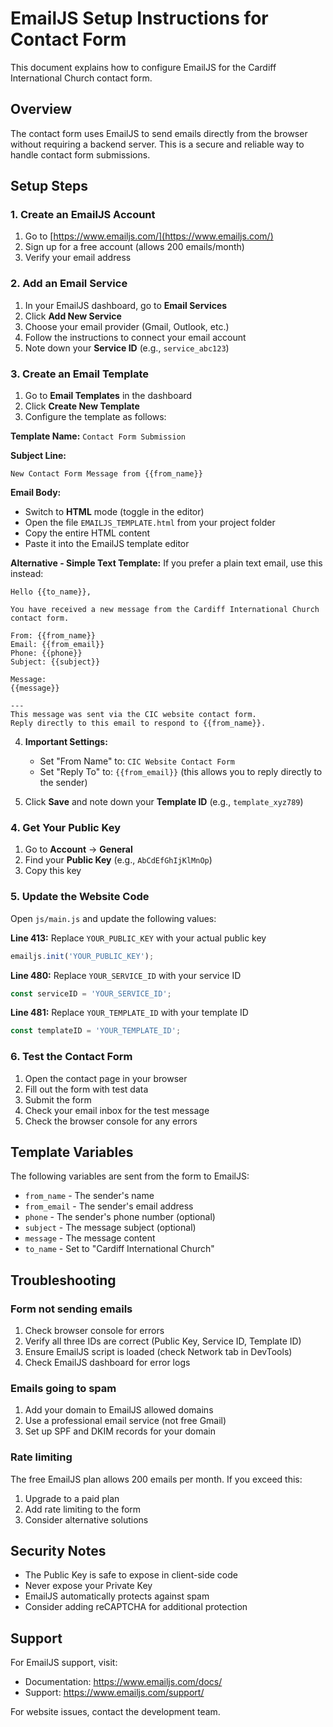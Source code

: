 # EmailJS Setup Instructions for Contact Form

This document explains how to configure EmailJS for the Cardiff International Church contact form.

## Overview

The contact form uses EmailJS to send emails directly from the browser without requiring a backend server. This is a secure and reliable way to handle contact form submissions.

## Setup Steps

### 1. Create an EmailJS Account

1. Go to [https://www.emailjs.com/](https://www.emailjs.com/)
2. Sign up for a free account (allows 200 emails/month)
3. Verify your email address

### 2. Add an Email Service

1. In your EmailJS dashboard, go to **Email Services**
2. Click **Add New Service**
3. Choose your email provider (Gmail, Outlook, etc.)
4. Follow the instructions to connect your email account
5. Note down your **Service ID** (e.g., `service_abc123`)

### 3. Create an Email Template

1. Go to **Email Templates** in the dashboard
2. Click **Create New Template**
3. Configure the template as follows:

**Template Name:** `Contact Form Submission`

**Subject Line:** 
```
New Contact Form Message from {{from_name}}
```

**Email Body:**
- Switch to **HTML** mode (toggle in the editor)
- Open the file `EMAILJS_TEMPLATE.html` from your project folder
- Copy the entire HTML content
- Paste it into the EmailJS template editor

**Alternative - Simple Text Template:**
If you prefer a plain text email, use this instead:
```
Hello {{to_name}},

You have received a new message from the Cardiff International Church contact form.

From: {{from_name}}
Email: {{from_email}}
Phone: {{phone}}
Subject: {{subject}}

Message:
{{message}}

---
This message was sent via the CIC website contact form.
Reply directly to this email to respond to {{from_name}}.
```

4. **Important Settings:**
   - Set "From Name" to: `CIC Website Contact Form`
   - Set "Reply To" to: `{{from_email}}` (this allows you to reply directly to the sender)
   
5. Click **Save** and note down your **Template ID** (e.g., `template_xyz789`)

### 4. Get Your Public Key

1. Go to **Account** → **General**
2. Find your **Public Key** (e.g., `AbCdEfGhIjKlMnOp`)
3. Copy this key

### 5. Update the Website Code

Open `js/main.js` and update the following values:

**Line 413:** Replace `YOUR_PUBLIC_KEY` with your actual public key
```javascript
emailjs.init('YOUR_PUBLIC_KEY'); 
```

**Line 480:** Replace `YOUR_SERVICE_ID` with your service ID
```javascript
const serviceID = 'YOUR_SERVICE_ID';
```

**Line 481:** Replace `YOUR_TEMPLATE_ID` with your template ID
```javascript
const templateID = 'YOUR_TEMPLATE_ID';
```

### 6. Test the Contact Form

1. Open the contact page in your browser
2. Fill out the form with test data
3. Submit the form
4. Check your email inbox for the test message
5. Check the browser console for any errors

## Template Variables

The following variables are sent from the form to EmailJS:

- `from_name` - The sender's name
- `from_email` - The sender's email address
- `phone` - The sender's phone number (optional)
- `subject` - The message subject (optional)
- `message` - The message content
- `to_name` - Set to "Cardiff International Church"

## Troubleshooting

### Form not sending emails

1. Check browser console for errors
2. Verify all three IDs are correct (Public Key, Service ID, Template ID)
3. Ensure EmailJS script is loaded (check Network tab in DevTools)
4. Check EmailJS dashboard for error logs

### Emails going to spam

1. Add your domain to EmailJS allowed domains
2. Use a professional email service (not free Gmail)
3. Set up SPF and DKIM records for your domain

### Rate limiting

The free EmailJS plan allows 200 emails per month. If you exceed this:
1. Upgrade to a paid plan
2. Add rate limiting to the form
3. Consider alternative solutions

## Security Notes

- The Public Key is safe to expose in client-side code
- Never expose your Private Key
- EmailJS automatically protects against spam
- Consider adding reCAPTCHA for additional protection

## Support

For EmailJS support, visit:
- Documentation: https://www.emailjs.com/docs/
- Support: https://www.emailjs.com/support/

For website issues, contact the development team.
